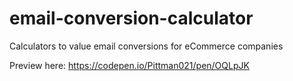 # email-conversion-calculator
Calculators to value email conversions for eCommerce companies

Preview here: https://codepen.io/Pittman021/pen/OQLpJK
